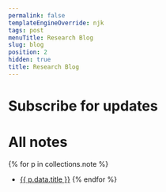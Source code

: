 ```yaml
---
permalink: false
templateEngineOverride: njk
tags: post
menuTitle: Research Blog
slug: blog
position: 2
hidden: true
title: Research Blog
---
```


# Subscribe for updates

# All notes

{% for p in collections.note %}
- <a href="/{{ p.data.slug }}/">{{ p.data.title }}</a>
{% endfor %}
